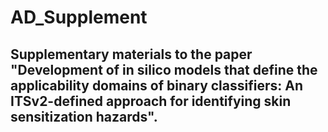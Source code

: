 # AD_Supplement
## Supplementary materials to the paper "Development of in silico models that define the applicability domains of binary classifiers: An ITSv2-defined approach for identifying skin sensitization hazards".

